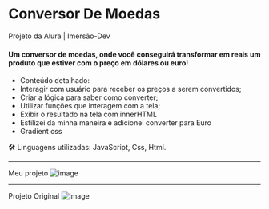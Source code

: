 # Conversor De Moedas 
Projeto da Alura | Imersão-Dev

#### Um conversor de moedas, onde você conseguirá transformar em reais um produto que estiver com o preço em dólares ou euro! 

* Conteúdo detalhado:
* Interagir com usuário para receber os preços a serem convertidos;
* Criar a lógica para saber como converter;
* Utilizar funções que interagem com a tela;
* Exibir o resultado na tela com innerHTML
* Estilizei da minha maneira e adicionei converter para Euro
* Gradient css

🛠️ Linguagens utilizadas: JavaScript, Css, Html.

------------------------------------------------------------------------
Meu projeto
![image](https://user-images.githubusercontent.com/39374154/157732597-54a97d14-2cbb-48be-b1e5-80e1a6606e1b.png)

------------------------------------------------------------------------

Projeto Original
![image](https://user-images.githubusercontent.com/39374154/157499118-3e3804f5-01f3-49a4-b58c-a16d2571eead.png)

